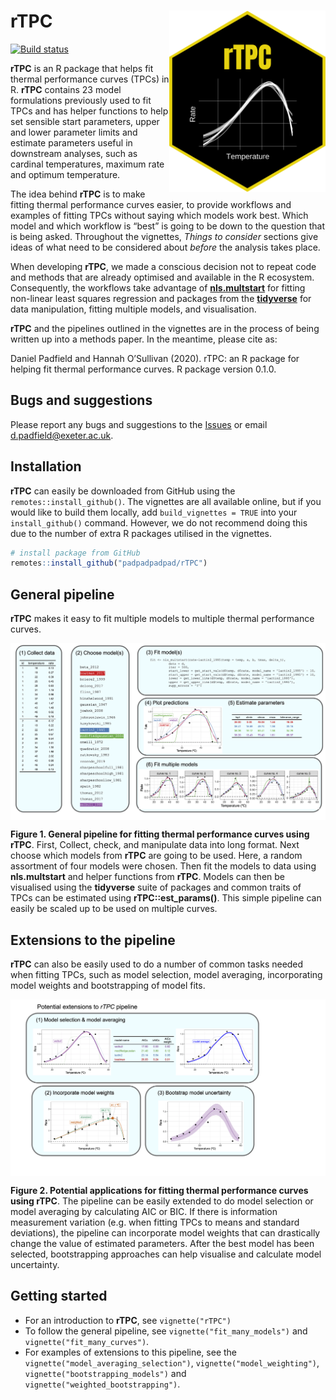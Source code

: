
<!-- README.md is generated from README.Rmd. Please edit that file -->

# **rTPC** <img src="logo.png" width="250" align="right" />

<!-- badges: start -->

[![Build
status](https://travis-ci.org/padpadpadpad/rTPC.svg?branch=master)](https://travis-ci.org/padpadpadpad/rTPC)
<!-- badges: end -->

**rTPC** is an R package that helps fit thermal performance curves
(TPCs) in R. **rTPC** contains 23 model formulations previously used to
fit TPCs and has helper functions to help set sensible start parameters,
upper and lower parameter limits and estimate parameters useful in
downstream analyses, such as cardinal temperatures, maximum rate and
optimum temperature.

The idea behind **rTPC** is to make fitting thermal performance curves
easier, to provide workflows and examples of fitting TPCs without saying
which models work best. Which model and which workflow is “best” is
going to be down to the question that is being asked. Throughout the
vignettes, *Things to consider* sections give ideas of what need to be
considered about *before* the analysis takes place.

When developing **rTPC**, we made a conscious decision not to repeat
code and methods that are already optimised and available in the R
ecosystem. Consequently, the workflows take advantage of
[**nls.multstart**](https://github.com/padpadpadpad/nls.multstart) for
fitting non-linear least squares regression and packages from the
[**tidyverse**](https://www.tidyverse.org) for data manipulation,
fitting multiple models, and visualisation.

**rTPC** and the pipelines outlined in the vignettes are in the process
of being written up into a methods paper. In the meantime, please cite
as:

Daniel Padfield and Hannah O’Sullivan (2020). rTPC: an R package for
helping fit thermal performance curves. R package version 0.1.0.

## Bugs and suggestions

Please report any bugs and suggestions to the
[Issues](https://github.com/padpadpadpad/rTPC/issues) or email
<d.padfield@exeter.ac.uk>.

## Installation

**rTPC** can easily be downloaded from GitHub using the
`remotes::install_github()`. The vignettes are all available online, but
if you would like to build them locally, add `build_vignettes = TRUE`
into your `install_github()` command. However, we do not recommend doing
this due to the number of extra R packages utilised in the vignettes.

``` r
# install package from GitHub
remotes::install_github("padpadpadpad/rTPC")
```

## General pipeline

**rTPC** makes it easy to fit multiple models to multiple thermal
performance curves.

<img src="man/figures/rTPC_pipeline.png" width="1000" align="center" />

**Figure 1. General pipeline for fitting thermal performance curves
using rTPC**. First, Collect, check, and manipulate data into long
format. Next choose which models from **rTPC** are going to be used.
Here, a random assortment of four models were chosen. Then fit the
models to data using **nls.multstart** and helper functions from
**rTPC**. Models can then be visualised using the **tidyverse** suite of
packages and common traits of TPCs can be estimated using
**rTPC::est\_params()**. This simple pipeline can easily be scaled up to
be used on multiple curves.

## Extensions to the pipeline

**rTPC** can also be easily used to do a number of common tasks needed
when fitting TPCs, such as model selection, model averaging,
incorporating model weights and bootstrapping of model fits.

<img src="man/figures/rTPC_pipeline_extensions.png" width="1000" align="center" />

**Figure 2. Potential applications for fitting thermal performance
curves using rTPC**. The pipeline can be easily extended to do model
selection or model averaging by calculating AIC or BIC. If there is
information measurement variation (e.g. when fitting TPCs to means and
standard deviations), the pipeline can incorporate model weights that
can drastically change the value of estimated parameters. After the best
model has been selected, bootstrapping approaches can help visualise and
calculate model uncertainty.

## Getting started

  - For an introduction to **rTPC**, see `vignette("rTPC")`
  - To follow the general pipeline, see `vignette("fit_many_models")`
    and `vignette("fit_many_curves")`.
  - For examples of extensions to this pipeline, see the
    `vignette("model_averaging_selection")`,
    `vignette("model_weighting")`, `vignette("bootstrapping_models")`
    and `vignette("weighted_bootstrapping")`.
